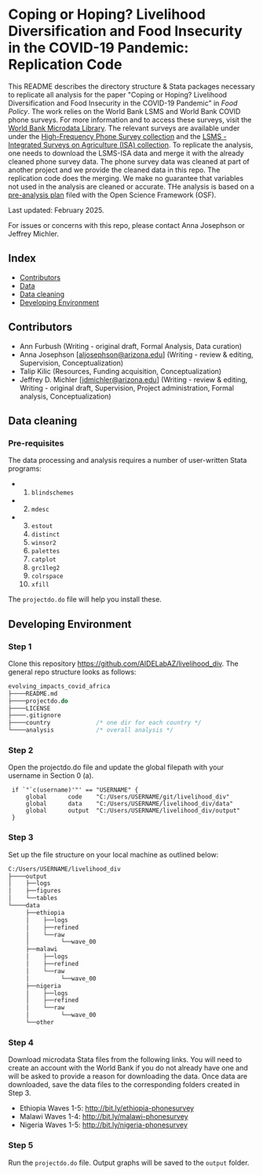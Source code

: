 # Coping or Hoping? Livelihood Diversification and Food Insecurity in the COVID-19 Pandemic: Replication Code

This README describes the directory structure & Stata packages necessary to replicate all analysis for the paper "Coping or Hoping? Livelihood Diversification and Food Insecurity in the COVID-19 Pandemic" in *Food Policy*. The work relies on the World Bank LSMS and World Bank COVID phone surveys. For more information and to access these surveys, visit the [World Bank Microdata Library][4]. The relevant surveys are available under under the [High-Frequency Phone Survey collection][2] and the [LSMS - Integrated Surveys on Agriculture (ISA) collection][3]. To replicate the analysis, one needs to download the LSMS-ISA data and merge it with the already cleaned phone survey data. The phone survey data was cleaned at part of another project and we provide the cleaned data in this repo. The replication code does the merging. We make no guarantee that variables not used in the analysis are cleaned or accurate. THe analysis is based on a [pre-analysis plan][1] filed with the Open Science Framework (OSF).

Last updated: February 2025. 

For issues or concerns with this repo, please contact Anna Josephson or Jeffrey Michler.

 ## Index
 
 - [Contributors](#contributors)
 - [Data](#data)
 - [Data cleaning](#data-cleaning)
 - [Developing Environment](#developing-environment)

## Contributors

* Ann Furbush (Writing - original draft, Formal Analysis, Data curation)
* Anna Josephson [aljosephson@arizona.edu] (Writing - review & editing, Supervision, Conceptualization)
* Talip Kilic (Resources, Funding acquisition, Conceptualization)
* Jeffrey D. Michler [jdmichler@arizona.edu] (Writing - review & editing, Writing - original draft, Supervision, Project administration, Formal analysis, Conceptualization)

## Data cleaning

### Pre-requisites

The data processing and analysis requires a number of user-written Stata programs:
   * 1. `blindschemes`
   * 2. `mdesc`
   * 3. `estout`
     4. `distinct`
     5. `winsor2`
     6. `palettes`
     7. `catplot`
     8. `grc1leg2`
     9. `colrspace`
     10. `xfill`

The `projectdo.do` file will help you install these.

## Developing Environment

### Step 1

Clone this  repository https://github.com/AIDELabAZ/livelihood_div. The general repo structure looks as follows:<br>

```stata
evolving_impacts_covid_africa
├────README.md
├────projectdo.do
├────LICENSE
├────.gitignore
├────country             /* one dir for each country */
└────analysis            /* overall analysis */
```

### Step 2

Open the projectdo.do file and update the global filepath with your username in Section 0 (a).

   ```
    if `"`c(username)'"' == "USERNAME" {
       	global 		code  	"C:/Users/USERNAME/git/livelihood_div"
		global 		data	"C:/Users/USERNAME/livelihood_div/data"
		global 		output  "C:/Users/USERNAME/livelihood_div/output"
    }
   ```

### Step 3

Set up the file structure on your local machine as outlined below: 

```stata
C:/Users/USERNAME/livelihood_div
├────output
│    ├──logs
│    ├──figures
│    └──tables
└────data
     ├──ethiopia
     │    ├──logs
     │    ├──refined
     │    └──raw
     │         └──wave_00
     ├──malawi
     │    ├──logs
     │    ├──refined
     │    └──raw
     │         └──wave_00
     ├──nigeria
     │    ├──logs
     │    ├──refined
     │    └──raw
     │         └──wave_00
     └──other
```

### Step 4

Download microdata Stata files from the following links. You will need to create an account with the World Bank if you do not already have one and will be asked to provide a reason for downloading the data. Once data are downloaded, save the data files to the corresponding folders created in Step 3. 
 - Ethiopia Waves 1-5: http://bit.ly/ethiopia-phonesurvey 
 - Malawi Waves 1-4: http://bit.ly/malawi-phonesurvey 
 - Nigeria Waves 1-5: http://bit.ly/nigeria-phonesurvey

### Step 5

Run the `projectdo.do` file. Output graphs will be saved to the `output` folder. 

[1]: https://osf.io/nu593
[2]: http://bit.ly/microdata-hfps
[3]: https://www.worldbank.org/en/programs/lsms/initiatives/lsms-ISA
[4]: https://microdata.worldbank.org/index.php/home
